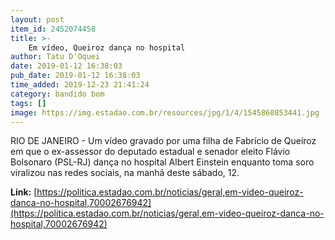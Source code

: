 ```yaml
---
layout: post
item_id: 2452074458
title: >-
    Em vídeo, Queiroz dança no hospital
author: Tatu D'Oquei
date: 2019-01-12 16:38:03
pub_date: 2019-01-12 16:38:03
time_added: 2019-12-23 21:41:24
category: bandido bom
tags: []
image: https://img.estadao.com.br/resources/jpg/1/4/1545860853441.jpg
---
```


RIO DE JANEIRO - Um vídeo gravado por uma filha de Fabrício de Queiroz em que o ex-assessor do deputado estadual e senador eleito Flávio Bolsonaro (PSL-RJ) dança no hospital Albert Einstein enquanto toma soro viralizou nas redes sociais, na manhã deste sábado, 12.

**Link:** [https://politica.estadao.com.br/noticias/geral,em-video-queiroz-danca-no-hospital,70002676942](https://politica.estadao.com.br/noticias/geral,em-video-queiroz-danca-no-hospital,70002676942)

